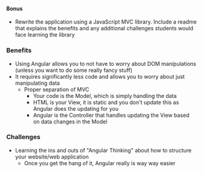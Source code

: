 #### Bonus
- Rewrite the application using a JavaScript MVC library. Include a readme that explains the benefits and any additional challenges students would face learning the library


### Benefits
- Using Angular allows you to not have to worry about DOM manipulations (unless you want to do some really fancy stuff)
- It requires significantly less code and allows you to worry about just manipulating data
	- Proper separation of MVC
		- Your code is the Model, which is simply handling the data
		- HTML is your View, it is static and you don't update this as Angular does the updating for you
		- Angular is the Controller that handles updating the View based on data changes in the Model


### Challenges
- Learning the ins and outs of "Angular Thinking" about how to structure your website/web application
	- Once you get the hang of it, Angular really is way way easier
